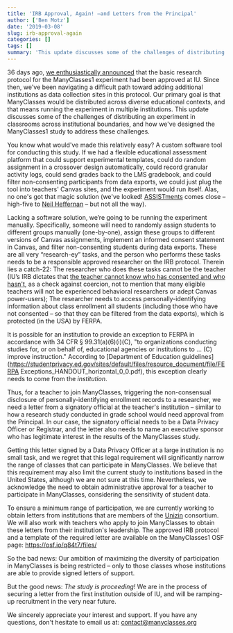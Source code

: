 ```yaml
---
title: 'IRB Approval, Again! —and Letters from the Principal'
author: ['Ben Motz']
date: '2019-03-08'
slug: irb-approval-again
categories: []
tags: []
summary: 'This update discusses some of the challenges of distributing an experiment in classrooms across institutional boundaries, and how we have designed the ManyClasses 1 study to address these challenges.'
---
```


36 days ago, [we enthusiastically announced](https://www.manyclasses.org/updates/irb-approval/) that the basic research protocol for the ManyClasses1 experiment had been approved at IU.  Since then, we've been navigating a difficult path toward adding additional institutions as data collection sites in this protocol.  Our primary goal is that ManyClasses would be distributed across diverse educational contexts, and that means running the experiment in multiple institutions.  This update discusses some of the challenges of distributing an experiment in classrooms across institutional boundaries, and how we've designed the ManyClasses1 study to address these challenges.

You know what would've made this relatively easy?  A custom software tool for conducting this study.  If we had a flexible educational assessment platform that could support experimental templates, could do random assignment in a crossover design automatically, could record granular activity logs, could send grades back to the LMS gradebook, and could filter non-consenting participants from data exports, we could just plug the tool into teachers' Canvas sites, and the experiment would run itself.  Alas, no one's got that magic solution (we've looked! [ASSISTments](https://www.assistments.org/) comes close – high-five to [Neil Heffernan](https://www.neilheffernan.net/) – but not all the way).

Lacking a software solution, we’re going to be running the experiment manually.  Specifically, someone will need to randomly assign students to different groups manually (one-by-one), assign these groups to different versions of Canvas assignments, implement an informed consent statement in Canvas, and filter non-consenting students during data exports.  These are all very “research-ey” tasks, and the person who performs these tasks needs to be a responsible approved researcher on the IRB protocol.  Therein lies a catch-22:  The researcher who does these tasks cannot be the teacher (IU’s IRB dictates that [the teacher cannot know who has consented and who hasn't](https://www.manyclasses.org/updates/encrypted-consent/), as a check against coercion, not to mention that many eligible teachers will not be experienced behavioral researchers or adept Canvas power-users); The researcher needs to access personally-identifying information about class enrollment all students (including those who have not consented – so that they can be filtered from the data exports), which is protected (in the USA) by FERPA.

It is possible for an institution to provide an exception to FERPA in accordance with 34 CFR § 99.31(a)(6)(i)\(C), "to organizations conducting studies for, or on behalf of, educational agencies or institutions to … \(C) improve instruction."  According to [Department of Education guidelines](https://studentprivacy.ed.gov/sites/default/files/resource_document/file/FERPA Exceptions_HANDOUT_horizontal_0_0.pdf), this exception clearly needs to come from the *institution*.

Thus, for a teacher to join ManyClasses, triggering the non-consensual disclosure of personally-identifying enrollment records to a researcher, we need a letter from a signatory official at the teacher's institution – similar to how a research study conducted in grade school would need approval from the Principal.  In our case, the signatory official needs to be a Data Privacy Officer or Registrar, and the letter also needs to name an executive sponsor who has legitimate interest in the results of the ManyClasses study. 

Getting this letter signed by a Data Privacy Officer at a large institution is no small task, and we regret that this legal requirement will significantly narrow the range of classes that can participate in ManyClasses.  We believe that this requirement may also limit the current study to institutions based in the United States, although we are not sure at this time.  Nevertheless, we acknowledge the need to obtain administrative approval for a teacher to participate in ManyClasses, considering the sensitivity of student data.  

To ensure a minimum range of participation, we are currently working to obtain letters from institutions that are members of the [Unizin](https://unizin.org/) consortium.  We will also work with teachers who apply to join ManyClasses to obtain these letters from their institution's leadership.  The approved IRB protocol and a template of the required letter are available on the ManyClasses1 OSF page: https://osf.io/q84t7/files/ 

So the bad news: Our ambition of maximizing the diversity of participation in ManyClasses is being restricted – only to those classes whose institutions are able to provide signed letters of support.

But the good news:  *The study is proceeding!*  We are in the process of securing a letter from the first institution outside of IU, and will be ramping-up recruitment in the very near future.

We sincerely appreciate your interest and support.  If you have any questions, don't hesitate to email us at: contact@manyclasses.org
